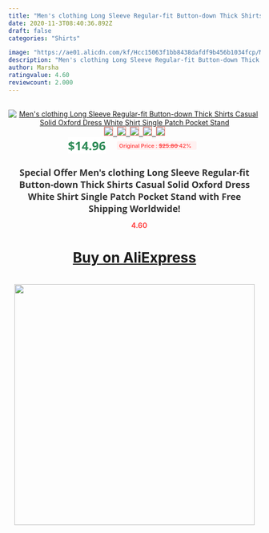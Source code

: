 ```yaml
---
title: "Men's clothing Long Sleeve Regular-fit Button-down Thick Shirts Casual Solid Oxford Dress  White Shirt Single Patch Pocket Stand"
date: 2020-11-3T08:40:36.892Z
draft: false
categories: "Shirts"

image: "https://ae01.alicdn.com/kf/Hcc15063f1bb8438dafdf9b456b1034fcp/Men-s-clothing-Long-Sleeve-Regular-fit-Button-down-Thick-Shirts-Casual-Solid-Oxford-Dress-White.jpg"
description: "Men's clothing Long Sleeve Regular-fit Button-down Thick Shirts Casual Solid Oxford Dress  White Shirt Single Patch Pocket Stand"
author: Marsha
ratingvalue: 4.60
reviewcount: 2.000
---
```

<br>
<div style="text-align: center;">
<a href="https://s.click.aliexpress.com/e/_AdYpPf" target="_blank" rel="nofollow noopener noreferrer"><img alt="Men's clothing Long Sleeve Regular-fit Button-down Thick Shirts Casual Solid Oxford Dress  White Shirt Single Patch Pocket Stand" class="magnifier-image" src="https://ae01.alicdn.com/kf/Hcc15063f1bb8438dafdf9b456b1034fcp/Men-s-clothing-Long-Sleeve-Regular-fit-Button-down-Thick-Shirts-Casual-Solid-Oxford-Dress-White.jpg_640x640.jpg">
<br>
<img style="border:1px solid salmon" src="https://ae01.alicdn.com/kf/Hcc15063f1bb8438dafdf9b456b1034fcp/Men-s-clothing-Long-Sleeve-Regular-fit-Button-down-Thick-Shirts-Casual-Solid-Oxford-Dress-White.jpg_120x120.jpg">&nbsp;&nbsp;<img style="border:1px solid salmon" src="https://ae01.alicdn.com/kf/H92b04fafaccc451ab7ec744313bbf26eU/Men-s-clothing-Long-Sleeve-Regular-fit-Button-down-Thick-Shirts-Casual-Solid-Oxford-Dress-White.jpg_120x120.jpg">&nbsp;&nbsp;<img style="border:1px solid salmon" src="https://ae01.alicdn.com/kf/H17470530f0964450a36363d03bdf5f8aR/Men-s-clothing-Long-Sleeve-Regular-fit-Button-down-Thick-Shirts-Casual-Solid-Oxford-Dress-White.jpg_120x120.jpg">&nbsp;&nbsp;<img style="border:1px solid salmon" src="https://ae01.alicdn.com/kf/Hac95c058327b49808945eb1a6100705c3/Men-s-clothing-Long-Sleeve-Regular-fit-Button-down-Thick-Shirts-Casual-Solid-Oxford-Dress-White.jpg_120x120.jpg">&nbsp;&nbsp;<img style="border:1px solid salmon" src="https://ae01.alicdn.com/kf/Hb0ff873765f644a6a770c8b32a7a5a27y/Men-s-clothing-Long-Sleeve-Regular-fit-Button-down-Thick-Shirts-Casual-Solid-Oxford-Dress-White.jpg_120x120.jpg"></a></div><br0>
<div style="text-align: center;"><span style="background-color: white; border: 0px; box-sizing: border-box; color: seagreen; display: inline-block; font-family: &quot;open sans&quot; , &quot;arial&quot; , &quot;helvetica&quot; , sans-serif , &quot;heiti&quot;; font-size: 24px; font-stretch: inherit; font-weight: 700; line-height: inherit; margin: 0px 10px 0px 0px; padding: 0px; vertical-align: middle;">$14.96 </span>
<span style="background: rgb(255 , 241 , 241); border-radius: 3px; border: 0px; box-sizing: border-box; color: #ff4747; display: inline-block; font-family: inherit; font-size: 12px; font-stretch: inherit; font-style: inherit; font-variant: inherit; font-weight: 600; line-height: inherit; margin: 0px; padding: 2px 5px; transform: scale(0.9); vertical-align: middle;">Original Price : <b style="text-decoration: line-through;">$25.80 </b> 42%&nbsp;&nbsp;</span></div>
<h1 style="color: #333333; display: inline-block; font-family: &quot;open sans&quot; , &quot;arial&quot; , &quot;helvetica&quot; , sans-serif , &quot;heiti&quot;; font-size: 18px; font-stretch: inherit; font-weight: 700; text-align: center;">Special Offer Men's clothing Long Sleeve Regular-fit Button-down Thick Shirts Casual Solid Oxford Dress  White Shirt Single Patch Pocket Stand with Free Shipping Worldwide!</h1>
<div style="color: #ff4747; text-align: center;">
<img src="https://4.bp.blogspot.com/-M0ZcTcb-5uY/XleCXlxnR4I/AAAAAAAAAEc/OrjgMkXV1oMQFaCRZj5HQwOCBcu3w1FegCPcBGAYYCw/s1600/star.png" style="height: 15px;">&nbsp;<b>4.60</b></div>
<div class="button_cont" align="center"><a class="buynow_a" href="https://s.click.aliexpress.com/e/_AdYpPf" target="_blank" rel="nofollow noopener noreferrer"><H1>Buy on AliExpress</H1></a></div><br>
<div class="separator" style="clear: both; text-align: center;">
<img src="https://lh3.googleusercontent.com/-pTy5HemUv9M/XlePHvY0dAI/AAAAAAAAAE4/0nX5iRUoIWY8eMW9Dpxeirr157OZliDIgCLcBGAsYHQ/s1600/badge.gif" width="480">
</div>
